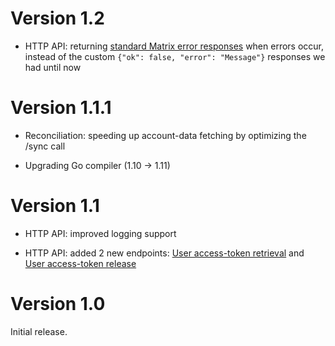 # Version 1.2

- HTTP API: returning [standard Matrix error responses](https://matrix.org/docs/spec/client_server/r0.4.0.html#api-standards) when errors occur, instead of the custom `{"ok": false, "error": "Message"}` responses we had until now


# Version 1.1.1

- Reconciliation: speeding up account-data fetching by optimizing the /sync call

- Upgrading Go compiler (1.10 -> 1.11)


# Version 1.1

- HTTP API: improved logging support

- HTTP API: added 2 new endpoints: [User access-token retrieval](docs/http-api.md#user-access-token-retrieval-endpoint) and [User access-token release](docs/http-api.md#user-access-token-release-endpoint)


# Version 1.0

Initial release.
